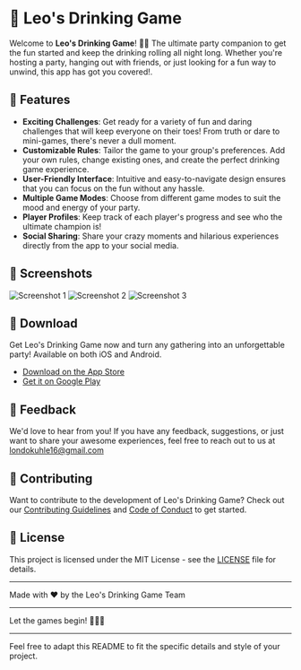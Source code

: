 # 🥳 Leo's Drinking Game

Welcome to **Leo's Drinking Game**! 🎉🍻 The ultimate party companion to get the fun started and keep the drinking rolling all night long. Whether you're hosting a party, hanging out with friends, or just looking for a fun way to unwind, this app has got you covered!.

## 🚀 Features

- **Exciting Challenges**: Get ready for a variety of fun and daring challenges that will keep everyone on their toes! From truth or dare to mini-games, there's never a dull moment.
- **Customizable Rules**: Tailor the game to your group's preferences. Add your own rules, change existing ones, and create the perfect drinking game experience.
- **User-Friendly Interface**: Intuitive and easy-to-navigate design ensures that you can focus on the fun without any hassle.
- **Multiple Game Modes**: Choose from different game modes to suit the mood and energy of your party.
- **Player Profiles**: Keep track of each player's progress and see who the ultimate champion is!
- **Social Sharing**: Share your crazy moments and hilarious experiences directly from the app to your social media.

## 🎨 Screenshots

![Screenshot 1](link-to-screenshot-1)
![Screenshot 2](link-to-screenshot-2)
![Screenshot 3](link-to-screenshot-3)

## 📲 Download

Get Leo's Drinking Game now and turn any gathering into an unforgettable party! Available on both iOS and Android.

- [Download on the App Store](link-to-app-store)
- [Get it on Google Play](link-to-google-play)

## 💬 Feedback

We'd love to hear from you! If you have any feedback, suggestions, or just want to share your awesome experiences, feel free to reach out to us at <londokuhle16@gmail.com>

## 🌟 Contributing

Want to contribute to the development of Leo's Drinking Game? Check out our [Contributing Guidelines](link-to-contributing-guidelines) and [Code of Conduct](link-to-code-of-conduct) to get started.

## 📜 License

This project is licensed under the MIT License - see the [LICENSE](link-to-license) file for details.

---

Made with ❤️ by the Leo's Drinking Game Team

---

Let the games begin! 🥳🍻🎉

---

Feel free to adapt this README to fit the specific details and style of your project.
